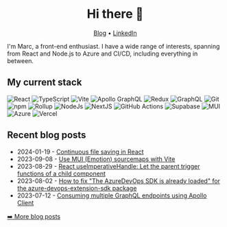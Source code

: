 <h1 align="center">Hi there 👋 </h1>

<p align="center">
  <a href="https://www.marcveens.nl">Blog</a> •
  <a href="https://www.linkedin.com/in/marcveens/">LinkedIn</a>
</p>

I'm Marc, a front-end enthusiast. I have a wide range of interests, spanning from React and Node.js to Azure and CI/CD, including everything in between.

## My current stack
<p>
  <img alt="React" src="https://img.shields.io/badge/React-20232A?style=flat-square&logo=react&logoColor=61DAFB" />
  <img alt="TypeScript" src="https://img.shields.io/badge/TypeScript-007ACC?style=flat-square&logo=typescript&logoColor=white" />
  <img alt="Vite" src="https://img.shields.io/badge/vite-%23646CFF?style=flat-square&logo=vite&logoColor=white" />
  <img alt="Apollo GraphQL" src="https://img.shields.io/badge/Apollo%20GraphQL-311C87?style=flat-square&logo=apollo-graphql&logoColor=white" />
  <img alt="Redux" src="https://img.shields.io/badge/-Redux-764ABC?style=flat-square&logo=redux&logoColor=white" />
  <img alt="GraphQL" src="https://img.shields.io/badge/-GraphQL-E10098?style=flat-square&logo=graphql&logoColor=white" />
  <img alt="Git" src="https://img.shields.io/badge/-Git-F05032?style=flat-square&logo=git&logoColor=white" />
  <img alt="npm" src="https://img.shields.io/badge/-npm-CB3837?style=flat-square&logo=npm&logoColor=white" />
  <img alt="Rollup" src="https://img.shields.io/badge/-Rollup-EC4A3F?style=flat-square&logo=rollup.js&logoColor=white" />
  <img alt="NodeJs" src="https://img.shields.io/badge/-Node.js-43853d?style=flat-square&logo=Node.js&logoColor=white" />
  <img alt="NextJS" src="https://img.shields.io/badge/Next.js-black?style=flat-square&logo=next.js&logoColor=white" />
  <img alt="GitHub Actions" src="https://img.shields.io/badge/GitHub%20Actions-%232671E5.svg?style=flat-square&logo=githubactions&logoColor=white" />
  <img alt="Supabase" src="https://img.shields.io/badge/Supabase-3ECF8E?style=flat-square&logo=supabase&logoColor=white" />
  <img alt="MUI" src="https://img.shields.io/badge/MUI-%230081CB.svg?style=flat-square&logo=mui&logoColor=white" />
  <img alt="Azure" src="https://img.shields.io/badge/Azure-%230072C6.svg?style=flat-square&logo=microsoftazure&logoColor=white" />
  <img alt="Vercel" src="https://img.shields.io/badge/Vercel-%23000000.svg?style=flat-square&logo=vercel&logoColor=white" />
</p>

## Recent blog posts
<!-- feed start -->
- 2024-01-19 - [Continuous file saving in React](https://marcveens.nl/posts/continuous-saving-file-browser)
- 2023-09-08 - [Use MUI (Emotion) sourcemaps with Vite](https://marcveens.nl/posts/mui-sourcemaps-with-vite)
- 2023-08-29 - [React useImperativeHandle: Let the parent trigger functions of a child component](https://marcveens.nl/posts/react-let-parent-trigger-functions-of-child-component)
- 2023-08-02 - [How to fix "The AzureDevOps SDK is already loaded" for the azure-devops-extension-sdk package](https://marcveens.nl/posts/azure-devops-extension-sdk-fix-already-loaded)
- 2023-07-12 - [Consuming multiple GraphQL endpoints using Apollo Client](https://marcveens.nl/posts/consuming-multiple-graphql-endpoints-using-apollo-client)
<!-- feed end -->

<p><a href="https://www.marcveens.nl">➡️ More blog posts</a></p>